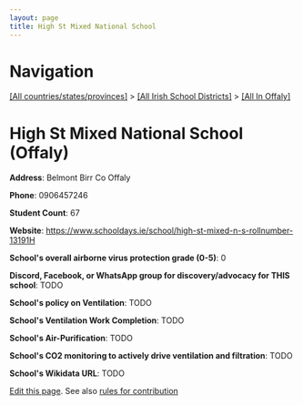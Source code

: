 ```yaml
---
layout: page
title: High St Mixed National School
---
```

# Navigation

[[All countries/states/provinces]](../../..) > [[All Irish School Districts]](../..) > [[All In Offaly]](..)

# High St Mixed National School (Offaly)

**Address**: Belmont Birr Co Offaly

**Phone**: 0906457246

**Student Count**: 67

**Website**: <https://www.schooldays.ie/school/high-st-mixed-n-s-rollnumber-13191H>

**School's overall airborne virus protection grade (0-5)**: 0

**Discord, Facebook, or WhatsApp group for discovery/advocacy for THIS school**: TODO

**School's policy on Ventilation**: TODO

**School's Ventilation Work Completion**: TODO

**School's Air-Purification**: TODO

**School's CO2 monitoring to actively drive ventilation and filtration**: TODO

**School's Wikidata URL**: TODO


[Edit this page](https://github.com/ventilate-schools/Ireland/edit/main/./Offaly/High_St_Mixed_National_School.md). See also [rules for contribution](../../../contribution-rules/)